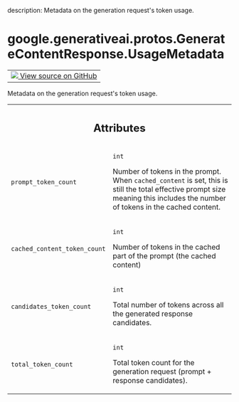 description: Metadata on the generation request's token usage.

<div itemscope itemtype="http://developers.google.com/ReferenceObject">
<meta itemprop="name" content="google.generativeai.protos.GenerateContentResponse.UsageMetadata" />
<meta itemprop="path" content="Stable" />
</div>

# google.generativeai.protos.GenerateContentResponse.UsageMetadata

<!-- Insert buttons and diff -->

<table class="tfo-notebook-buttons tfo-api nocontent">
<td>
  <a target="_blank" href="https://github.com/googleapis/google-cloud-python/tree/main/packages/google-ai-generativelanguage/google/ai/generativelanguage_v1beta/types/generative_service.py#L557-L591">
    <img src="https://www.tensorflow.org/images/GitHub-Mark-32px.png" />
    View source on GitHub
  </a>
</td>
</table>



Metadata on the generation request's token usage.

<!-- Placeholder for "Used in" -->




<!-- Tabular view -->
 <table class="responsive fixed orange">
<colgroup><col width="214px"><col></colgroup>
<tr><th colspan="2"><h2 class="add-link">Attributes</h2></th></tr>

<tr>
<td>

`prompt_token_count`<a id="prompt_token_count"></a>

</td>
<td>

`int`

Number of tokens in the prompt. When ``cached_content`` is
set, this is still the total effective prompt size meaning
this includes the number of tokens in the cached content.

</td>
</tr><tr>
<td>

`cached_content_token_count`<a id="cached_content_token_count"></a>

</td>
<td>

`int`

Number of tokens in the cached part of the
prompt (the cached content)

</td>
</tr><tr>
<td>

`candidates_token_count`<a id="candidates_token_count"></a>

</td>
<td>

`int`

Total number of tokens across all the
generated response candidates.

</td>
</tr><tr>
<td>

`total_token_count`<a id="total_token_count"></a>

</td>
<td>

`int`

Total token count for the generation request
(prompt + response candidates).

</td>
</tr>
</table>



